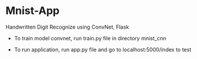 # Mnist-App
Handwritten Digit Recognize using ConvNet, Flask

- To train model convnet, run train.py file in directory mnist_cnn

- To run application, run app.py file and go to localhost:5000/index to test
